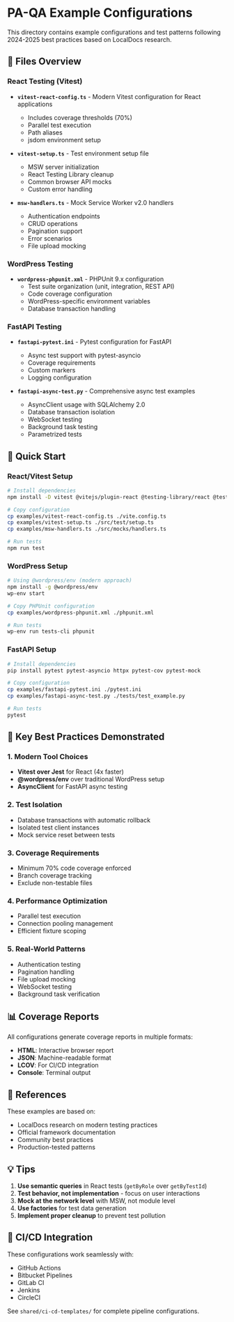 # PA-QA Example Configurations

This directory contains example configurations and test patterns following 2024-2025 best practices based on LocalDocs research.

## 📁 Files Overview

### React Testing (Vitest)
- **`vitest-react-config.ts`** - Modern Vitest configuration for React applications
  - Includes coverage thresholds (70%)
  - Parallel test execution
  - Path aliases
  - jsdom environment setup

- **`vitest-setup.ts`** - Test environment setup file
  - MSW server initialization
  - React Testing Library cleanup
  - Common browser API mocks
  - Custom error handling

- **`msw-handlers.ts`** - Mock Service Worker v2.0 handlers
  - Authentication endpoints
  - CRUD operations
  - Pagination support
  - Error scenarios
  - File upload mocking

### WordPress Testing
- **`wordpress-phpunit.xml`** - PHPUnit 9.x configuration
  - Test suite organization (unit, integration, REST API)
  - Code coverage configuration
  - WordPress-specific environment variables
  - Database transaction handling

### FastAPI Testing
- **`fastapi-pytest.ini`** - Pytest configuration for FastAPI
  - Async test support with pytest-asyncio
  - Coverage requirements
  - Custom markers
  - Logging configuration

- **`fastapi-async-test.py`** - Comprehensive async test examples
  - AsyncClient usage with SQLAlchemy 2.0
  - Database transaction isolation
  - WebSocket testing
  - Background task testing
  - Parametrized tests

## 🚀 Quick Start

### React/Vitest Setup
```bash
# Install dependencies
npm install -D vitest @vitejs/plugin-react @testing-library/react @testing-library/jest-dom msw

# Copy configuration
cp examples/vitest-react-config.ts ./vite.config.ts
cp examples/vitest-setup.ts ./src/test/setup.ts
cp examples/msw-handlers.ts ./src/mocks/handlers.ts

# Run tests
npm run test
```

### WordPress Setup
```bash
# Using @wordpress/env (modern approach)
npm install -g @wordpress/env
wp-env start

# Copy PHPUnit configuration
cp examples/wordpress-phpunit.xml ./phpunit.xml

# Run tests
wp-env run tests-cli phpunit
```

### FastAPI Setup
```bash
# Install dependencies
pip install pytest pytest-asyncio httpx pytest-cov pytest-mock

# Copy configuration
cp examples/fastapi-pytest.ini ./pytest.ini
cp examples/fastapi-async-test.py ./tests/test_example.py

# Run tests
pytest
```

## 🎯 Key Best Practices Demonstrated

### 1. Modern Tool Choices
- **Vitest over Jest** for React (4x faster)
- **@wordpress/env** over traditional WordPress setup
- **AsyncClient** for FastAPI async testing

### 2. Test Isolation
- Database transactions with automatic rollback
- Isolated test client instances
- Mock service reset between tests

### 3. Coverage Requirements
- Minimum 70% code coverage enforced
- Branch coverage tracking
- Exclude non-testable files

### 4. Performance Optimization
- Parallel test execution
- Connection pooling management
- Efficient fixture scoping

### 5. Real-World Patterns
- Authentication testing
- Pagination handling
- File upload mocking
- WebSocket testing
- Background task verification

## 📊 Coverage Reports

All configurations generate coverage reports in multiple formats:
- **HTML**: Interactive browser report
- **JSON**: Machine-readable format
- **LCOV**: For CI/CD integration
- **Console**: Terminal output

## 🔗 References

These examples are based on:
- LocalDocs research on modern testing practices
- Official framework documentation
- Community best practices
- Production-tested patterns

## 💡 Tips

1. **Use semantic queries** in React tests (`getByRole` over `getByTestId`)
2. **Test behavior, not implementation** - focus on user interactions
3. **Mock at the network level** with MSW, not module level
4. **Use factories** for test data generation
5. **Implement proper cleanup** to prevent test pollution

## 🚦 CI/CD Integration

These configurations work seamlessly with:
- GitHub Actions
- Bitbucket Pipelines
- GitLab CI
- Jenkins
- CircleCI

See `shared/ci-cd-templates/` for complete pipeline configurations.